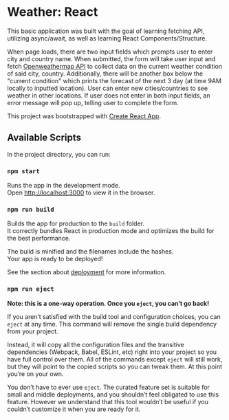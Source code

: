 # Weather: React

This basic application was built with the goal of learning fetching API, utilizing async/await, as well as learning React Components/Structure.

When page loads, there are two input fields which prompts user to enter city and country name. When submitted, the form will take user input and fetch [Openweathermap API](https://openweathermap.org/api) to collect data on the current weather condition of said city, country. Additionally, there will be another box below the "current condition" which prints the forecast of the next 3 day (at time 9AM locally to inputted location). User can enter new cities/countries to see weather in other locations. If user does not enter in both input fields, an error message will pop up, telling user to complete the form.

This project was bootstrapped with [Create React App](https://github.com/facebook/create-react-app).

## Available Scripts

In the project directory, you can run:

### `npm start`

Runs the app in the development mode.<br />
Open [http://localhost:3000](http://localhost:3000) to view it in the browser.

### `npm run build`

Builds the app for production to the `build` folder.<br />
It correctly bundles React in production mode and optimizes the build for the best performance.

The build is minified and the filenames include the hashes.<br />
Your app is ready to be deployed!

See the section about [deployment](https://facebook.github.io/create-react-app/docs/deployment) for more information.

### `npm run eject`

**Note: this is a one-way operation. Once you `eject`, you can’t go back!**

If you aren’t satisfied with the build tool and configuration choices, you can `eject` at any time. This command will remove the single build dependency from your project.

Instead, it will copy all the configuration files and the transitive dependencies (Webpack, Babel, ESLint, etc) right into your project so you have full control over them. All of the commands except `eject` will still work, but they will point to the copied scripts so you can tweak them. At this point you’re on your own.

You don’t have to ever use `eject`. The curated feature set is suitable for small and middle deployments, and you shouldn’t feel obligated to use this feature. However we understand that this tool wouldn’t be useful if you couldn’t customize it when you are ready for it.
